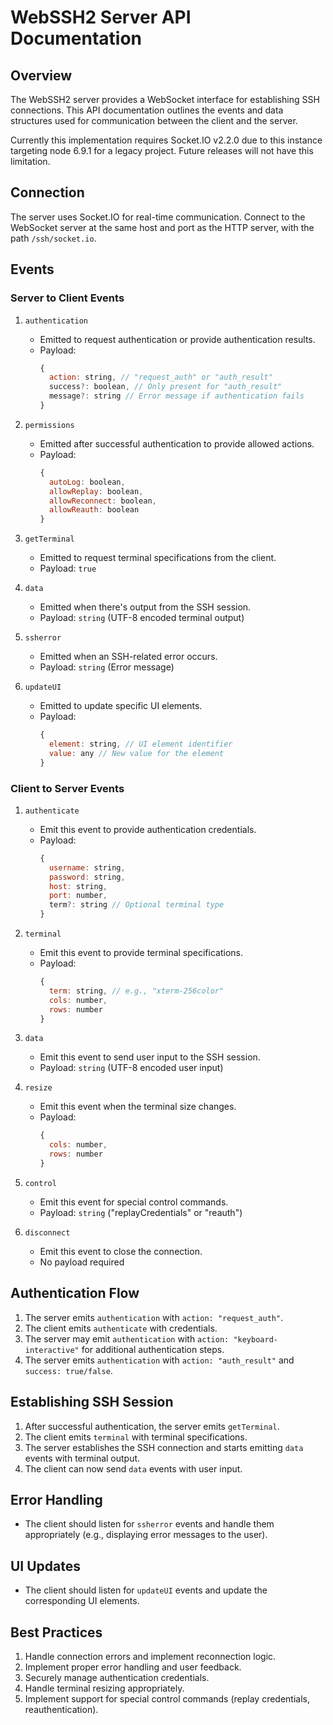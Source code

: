 # WebSSH2 Server API Documentation

## Overview

The WebSSH2 server provides a WebSocket interface for establishing SSH connections. This API documentation outlines the events and data structures used for communication between the client and the server.

Currently this implementation requires Socket.IO v2.2.0 due to this instance targeting node 6.9.1 for a legacy project. Future releases will not have this limitation.

## Connection

The server uses Socket.IO for real-time communication. Connect to the WebSocket server at the same host and port as the HTTP server, with the path `/ssh/socket.io`.

## Events

### Server to Client Events

1. `authentication`
   - Emitted to request authentication or provide authentication results.
   - Payload:
     ```javascript
     {
       action: string, // "request_auth" or "auth_result"
       success?: boolean, // Only present for "auth_result"
       message?: string // Error message if authentication fails
     }
     ```

2. `permissions`
   - Emitted after successful authentication to provide allowed actions.
   - Payload:
     ```javascript
     {
       autoLog: boolean,
       allowReplay: boolean,
       allowReconnect: boolean,
       allowReauth: boolean
     }
     ```

3. `getTerminal`
   - Emitted to request terminal specifications from the client.
   - Payload: `true`

4. `data`
   - Emitted when there's output from the SSH session.
   - Payload: `string` (UTF-8 encoded terminal output)

5. `ssherror`
   - Emitted when an SSH-related error occurs.
   - Payload: `string` (Error message)

6. `updateUI`
   - Emitted to update specific UI elements.
   - Payload:
     ```javascript
     {
       element: string, // UI element identifier
       value: any // New value for the element
     }
     ```

### Client to Server Events

1. `authenticate`
   - Emit this event to provide authentication credentials.
   - Payload:
     ```javascript
     {
       username: string,
       password: string,
       host: string,
       port: number,
       term?: string // Optional terminal type
     }
     ```

2. `terminal`
   - Emit this event to provide terminal specifications.
   - Payload:
     ```javascript
     {
       term: string, // e.g., "xterm-256color"
       cols: number,
       rows: number
     }
     ```

3. `data`
   - Emit this event to send user input to the SSH session.
   - Payload: `string` (UTF-8 encoded user input)

4. `resize`
   - Emit this event when the terminal size changes.
   - Payload:
     ```javascript
     {
       cols: number,
       rows: number
     }
     ```

5. `control`
   - Emit this event for special control commands.
   - Payload: `string` ("replayCredentials" or "reauth")

6. `disconnect`
   - Emit this event to close the connection.
   - No payload required

## Authentication Flow

1. The server emits `authentication` with `action: "request_auth"`.
2. The client emits `authenticate` with credentials.
3. The server may emit `authentication` with `action: "keyboard-interactive"` for additional authentication steps.
4. The server emits `authentication` with `action: "auth_result"` and `success: true/false`.

## Establishing SSH Session

1. After successful authentication, the server emits `getTerminal`.
2. The client emits `terminal` with terminal specifications.
3. The server establishes the SSH connection and starts emitting `data` events with terminal output.
4. The client can now send `data` events with user input.

## Error Handling

- The client should listen for `ssherror` events and handle them appropriately (e.g., displaying error messages to the user).

## UI Updates

- The client should listen for `updateUI` events and update the corresponding UI elements.

## Best Practices

1. Handle connection errors and implement reconnection logic.
2. Implement proper error handling and user feedback.
3. Securely manage authentication credentials.
4. Handle terminal resizing appropriately.
5. Implement support for special control commands (replay credentials, reauthentication).
